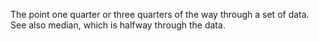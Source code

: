 The point one quarter or three quarters of the way through a set of
data. See also median, which is halfway through the data.
